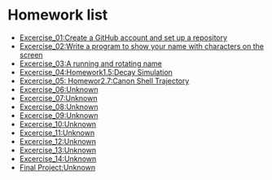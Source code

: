 # Homework list
- [Excercise_01:Create a GitHub account and set up a repository]()
- [Excercise_02:Write a program to show your name with characters on the screen](https://github.com/KreutzerSonata/compuational_physics_N2014301060059/blob/master/homework2.py)
- [Excercise_03:A running and rotating name](https://github.com/KreutzerSonata/compuational_physics_N2014301060059/blob/master/EXERCISE_03.md)
- [Excercise_04:Homework1.5:Decay Simulation](https://github.com/KreutzerSonata/compuational_physics_N2014301060059/blob/master/EXCERCISE_04.md)
- [Excercise_05: Homewor2.7:Canon Shell Trajectory](https://github.com/KreutzerSonata/compuational_physics_N2014301060059/blob/master/EXCERCISE_05.md)
- [Excercise_06:Unknown]()
- [Excercise_07:Unknown]()
- [Excercise_08:Unknown]()
- [Excercise_09:Unknown]()
- [Excercise_10:Unknown]()
- [Excercise_11:Unknown]()
- [Excercise_12:Unknown]()
- [Excercise_13:Unknown]()
- [Excercise_14:Unknown]()
- [Final Project:Unknown]()
